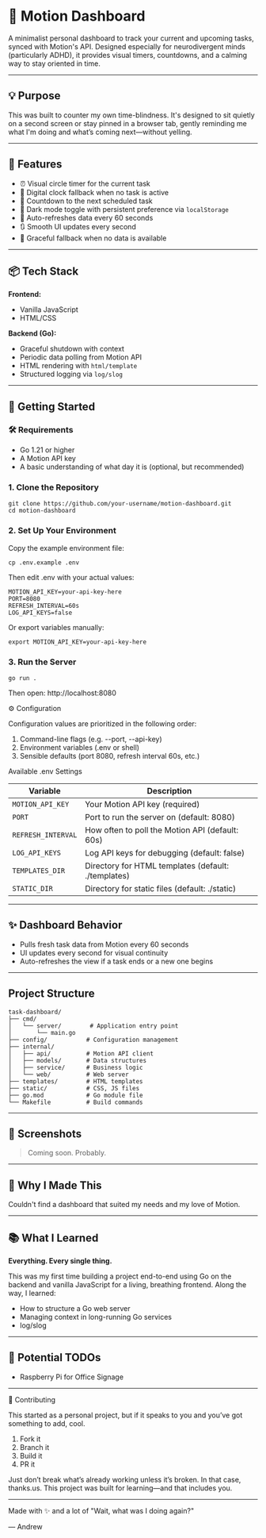 # 🧠 Motion Dashboard

A minimalist personal dashboard to track your current and upcoming tasks, synced with Motion's API. Designed especially for neurodivergent minds (particularly ADHD), it provides visual timers, countdowns, and a calming way to stay oriented in time.

---

## 💡 Purpose

This was built to counter my own time-blindness. It's designed to sit quietly on a second screen or stay pinned in a browser tab, gently reminding me what I'm doing and what’s coming next—without yelling.

---

## 🔧 Features

- ⏰ Visual circle timer for the current task
- 🧾 Digital clock fallback when no task is active
- 📅 Countdown to the next scheduled task
- 🌙 Dark mode toggle with persistent preference via `localStorage`
- 🔁 Auto-refreshes data every 60 seconds
- 🔃 Smooth UI updates every second
- 🚫 Graceful fallback when no data is available

---

## 📦 Tech Stack

**Frontend:**

- Vanilla JavaScript
- HTML/CSS

**Backend (Go):**

- Graceful shutdown with context
- Periodic data polling from Motion API
- HTML rendering with `html/template`
- Structured logging via `log/slog`

---

## 🚀 Getting Started

### 🛠 Requirements

- Go 1.21 or higher
- A Motion API key
- A basic understanding of what day it is (optional, but recommended)

### 1. Clone the Repository
```
git clone https://github.com/your-username/motion-dashboard.git
cd motion-dashboard
```
### 2. Set Up Your Environment
Copy the example environment file:
```
cp .env.example .env
```
Then edit .env with your actual values:
```
MOTION_API_KEY=your-api-key-here
PORT=8080
REFRESH_INTERVAL=60s
LOG_API_KEYS=false
```
Or export variables manually:
```
export MOTION_API_KEY=your-api-key-here
```
### 3. Run the Server
```
go run .
```
Then open: http://localhost:8080

⚙️ Configuration

Configuration values are prioritized in the following order:
1. Command-line flags (e.g. --port, --api-key)
2. Environment variables (.env or shell)
3. Sensible defaults (port 8080, refresh interval 60s, etc.)
 
Available .env Settings

| Variable           | Description                              |
|--------------------|------------------------------------------|
| `MOTION_API_KEY`   | Your Motion API key (required)          |
| `PORT`             | Port to run the server on (default: 8080)|
| `REFRESH_INTERVAL` | How often to poll the Motion API (default: 60s)|
| `LOG_API_KEYS`     | Log API keys for debugging (default: false)|
| `TEMPLATES_DIR`    | Directory for HTML templates (default: ./templates)|
| `STATIC_DIR`       | Directory for static files (default: ./static)|
---

## ✨ Dashboard Behavior

- Pulls fresh task data from Motion every 60 seconds
- UI updates every second for visual continuity
- Auto-refreshes the view if a task ends or a new one begins

---

## Project Structure

```
task-dashboard/
├── cmd/
│   └── server/        # Application entry point
│       └── main.go
├── config/           # Configuration management
├── internal/
│   ├── api/          # Motion API client
│   ├── models/       # Data structures
│   ├── service/      # Business logic
│   └── web/          # Web server
├── templates/        # HTML templates
├── static/           # CSS, JS files
├── go.mod            # Go module file
└── Makefile          # Build commands
```
---

## 👀 Screenshots

> Coming soon. Probably. 

---

## 🧠 Why I Made This

Couldn't find a dashboard that suited my needs and my love of Motion.

---

## 📚 What I Learned
**Everything. Every single thing.**

This was my first time building a project end-to-end using Go on the backend and vanilla JavaScript for a living, breathing frontend. Along the way, I learned:

- How to structure a Go web server
- Managing context in long-running Go services
- log/slog

---

## 🧼 Potential TODOs

- Raspberry Pi for Office Signage

--- 

🤘 Contributing

This started as a personal project, but if it speaks to you and you’ve got something to add, cool.

1. Fork it
2. Branch it
3. Build it
4. PR it

Just don’t break what’s already working unless it’s broken. In that case, thanks.us. This project was built for learning—and that includes you.

---

Made with ✨ and a lot of "Wait, what was I doing again?"

— Andrew
